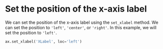 # Set the position of the x-axis label

We can set the position of the x-axis label using the `set_xlabel` method. We can set the position to `'left'`, `'center'`, or `'right'`. In this example, we will set the position to `'left'`.

```python
ax.set_xlabel('XLabel', loc='left')
```
